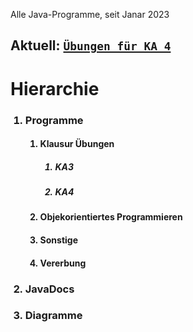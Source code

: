 Alle Java-Programme, seit Janar 2023

## Aktuell: [```Übungen für KA 4```](src/PR1/KA4_Uebung)

# Hierarchie

<ol>
  <h3><li>Programme</h3>
    <ol>
      <h4><li>Klausur Übungen</h4>
        <ol>
          <h5><li>KA3</li></h5>
          <h5><li>KA4</li></h5>
        </ol>
      </li>
      <h4><li>Objekorientiertes Programmieren</h4></li>
      <h4><li>Sonstige</h4></li>
      <h4><li>Vererbung</h4></li>
    </ol>
  </li>
  <h3><li>JavaDocs</h3></li>
  <h3><li>Diagramme</h3></li>
</ol>




